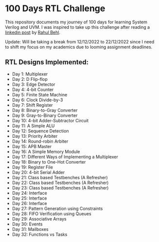 # 100 Days RTL Challenge

This repository documents my journey of 100 days for learning System Verilog and UVM. I was inspired to take up this challenge after reading a [linkedin post](https://www.linkedin.com/posts/raulbehl_100daysofrtl-100daysofrtl-verilog-activity-6941643220841828352-oBlD/?utm_source=linkedin_share&utm_medium=member_desktop_web) by [Rahul Behl](https://github.com/raulbehl/100DaysOfRTL).

Update: Will be taking a break from 12/12/2022 to 22/12/2022 since I need to shift my focus on my academics due to looming assignment deadlines.

## RTL Designs Implemented:
* Day 1: Multiplexer
* Day 2: D Flip-flop
* Day 3: Edge Detector
* Day 4: 4-bit Counter
* Day 5: Finite State Machine
* Day 6: Clock Divide-by-3
* Day 7: Shift Register
* Day 8: Binary-to-Gray Converter
* Day 9: Gray-to-Binary Converter
* Day 10: 4-bit Adder-Subtractor Circuit
* Day 11: A Simple ALU
* Day 12: Sequence Detection
* Day 13: Priority Arbiter
* Day 14: Round-robin Arbiter
* Day 15: APB Master
* Day 16: A Simple Memory Module
* Day 17: Different Ways of Implementing a Multiplexer
* Day 18: Binary to One-Hot Converter 
* Day 19: Register File
* Day 20: 4-bit Serial Adder
* Day 21: Class based Testbenches (A Refresher)
* Day 22: Class based Testbenches (A Refresher)
* Day 23: Class based Testbenches (A Refresher)
* Day 24: Interface
* Day 25: Interface
* Day 26: Interface
* Day 27: Pattern Generation using Constraints
* Day 28: FIFO Verification using Queues
* Day 29: Associative Arrays
* Day 30: Events
* Day 31: Mailboxes
* Day 32: Functions vs Tasks



